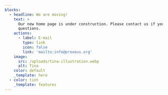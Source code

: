 ```yaml
---
blocks:
  - headline: We are moving!
    text: >
      Our new home page is under construction. Please contact us if you have any
      questions.
    actions:
      - label: E-mail
        type: link
        icon: false
        link: 'mailto:info@proxeus.org'
    image:
      src: /uploads/tina-illustration.webp
      alt: Tina
    color: default
    _template: hero
  - color: tint
    _template: features
---
```


